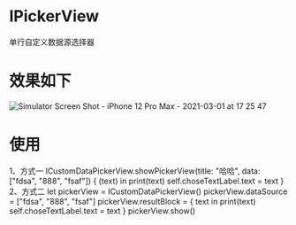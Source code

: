 # IPickerView
单行自定义数据源选择器

# 效果如下
![Simulator Screen Shot - iPhone 12 Pro Max - 2021-03-01 at 17 25 47](https://user-images.githubusercontent.com/70566070/109477893-8a1fb300-7ab3-11eb-94e6-7e71b8c68547.png)

# 使用
1、方式一
        ICustomDataPickerView.showPickerView(title: "哈哈", data: ["fdsa", "888", "fsaf"]) { (text) in
            print(text)
            self.choseTextLabel.text = text
        }
2、方式二
        let pickerView = ICustomDataPickerView()
        pickerView.dataSource = ["fdsa", "888", "fsaf"]
        pickerView.resultBlock = { text in
            print(text)
            self.choseTextLabel.text = text
        }
        pickerView.show()

